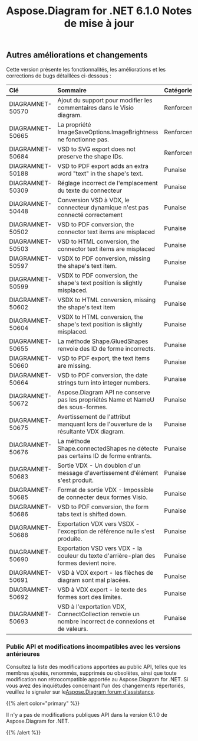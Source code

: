 ﻿---
title: Aspose.Diagram for .NET 6.1.0 Notes de mise à jour
type: docs
weight: 110
url: /fr/net/aspose-diagram-for-net-6-1-0-release-notes/
---
## **Autres améliorations et changements**
Cette version présente les fonctionnalités, les améliorations et les corrections de bugs détaillées ci-dessous :

|**Clé** |**Sommaire** |**Catégorie** |
|:- |:- |:- |
|DIAGRAMNET-50570 | Ajout du support pour modifier les commentaires dans le Visio diagram.| Renforcement|
|DIAGRAMNET-50665 | La propriété ImageSaveOptions.ImageBrightness ne fonctionne pas.| Renforcement|
|DIAGRAMNET-50684 |VSD to SVG export does not preserve the shape IDs. | Renforcement|
|DIAGRAMNET-50188 |VSD to PDF export adds an extra word "text" in the shape's text. | Punaise|
|DIAGRAMNET-50309 | Réglage incorrect de l'emplacement du texte du connecteur| Punaise|
|DIAGRAMNET-50448 | Conversion VSD à VDX, le connecteur dynamique n'est pas connecté correctement| Punaise|
|DIAGRAMNET-50502 |VSD to PDF conversion, the connector text items are misplaced | Punaise|
|DIAGRAMNET-50503 |VSD to HTML conversion, the connector text items are misplaced | Punaise|
|DIAGRAMNET-50597 |VSDX to PDF conversion, missing the shape's text item. | Punaise|
|DIAGRAMNET-50599 |VSDX to PDF conversion, the shape's text position is slightly misplaced. | Punaise|
|DIAGRAMNET-50602 |VSDX to HTML conversion, missing the shape's text item | Punaise|
|DIAGRAMNET-50604 |VSDX to HTML conversion, the shape's text position is slightly misplaced. | Punaise|
|DIAGRAMNET-50655 | La méthode Shape.GluedShapes renvoie des ID de forme incorrects.| Punaise|
|DIAGRAMNET-50660 |VSD to PDF export, the text items are missing. | Punaise|
|DIAGRAMNET-50664 |VSD to PDF conversion, the date strings turn into integer numbers. | Punaise|
|DIAGRAMNET-50672 | Aspose.Diagram API ne conserve pas les propriétés Name et NameU des sous-formes.| Punaise|
|DIAGRAMNET-50675 | Avertissement de l'attribut manquant lors de l'ouverture de la résultante VDX diagram.| Punaise|
|DIAGRAMNET-50676 | La méthode Shape.connectedShapes ne détecte pas certains ID de forme entrants.| Punaise|
|DIAGRAMNET-50683 | Sortie VDX - Un doublon d'un message d'avertissement d'élément s'est produit.| Punaise|
|DIAGRAMNET-50685 | Format de sortie VDX - Impossible de connecter deux formes Visio.| Punaise|
|DIAGRAMNET-50686 |VSD to PDF conversion, the form tabs text is shifted down. | Punaise|
|DIAGRAMNET-50688 |Exportation VDX vers VSDX - l'exception de référence nulle s'est produite.| Punaise|
|DIAGRAMNET-50690 | Exportation VSD vers VDX - la couleur du texte d'arrière-plan des formes devient noire.| Punaise|
|DIAGRAMNET-50691 | VSD à VDX export - les flèches de diagram sont mal placées.| Punaise|
|DIAGRAMNET-50692 | VSD à VDX export - le texte des formes sort des limites.| Punaise|
|DIAGRAMNET-50693 | VSD à l'exportation VDX, ConnectCollection renvoie un nombre incorrect de connexions et de valeurs.| Punaise|
### **Public API et modifications incompatibles avec les versions antérieures**
Consultez la liste des modifications apportées au public API, telles que les membres ajoutés, renommés, supprimés ou obsolètes, ainsi que toute modification non rétrocompatible apportée au Aspose.Diagram for .NET. Si vous avez des inquiétudes concernant l'un des changements répertoriés, veuillez le signaler sur le[Aspose.Diagram forum d'assistance](https://forum.aspose.com/c/diagram/17).

{{% alert color="primary" %}} 

Il n'y a pas de modifications publiques API dans la version 6.1.0 de Aspose.Diagram for .NET.

{{% /alert %}}
